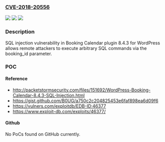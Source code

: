 ### [CVE-2018-20556](https://cve.mitre.org/cgi-bin/cvename.cgi?name=CVE-2018-20556)
![](https://img.shields.io/static/v1?label=Product&message=n%2Fa&color=blue)
![](https://img.shields.io/static/v1?label=Version&message=n%2Fa&color=blue)
![](https://img.shields.io/static/v1?label=Vulnerability&message=n%2Fa&color=brighgreen)

### Description

SQL injection vulnerability in Booking Calendar plugin 8.4.3 for WordPress allows remote attackers to execute arbitrary SQL commands via the booking_id parameter.

### POC

#### Reference
- http://packetstormsecurity.com/files/151692/WordPress-Booking-Calendar-8.4.3-SQL-Injection.html
- https://gist.github.com/B0UG/a750c2c204825453e6faf898ea6d09f6
- https://vulners.com/exploitdb/EDB-ID:46377
- https://www.exploit-db.com/exploits/46377/

#### Github
No PoCs found on GitHub currently.

